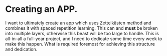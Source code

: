 # Creating an APP. 


I want to ultimately create an app which uses Zettelkästen method and combines it with spaced repetition learning. This can and **must** be broken into multiple layers, otherwise this beast will be too large to handle. This is all-in-all a full-year project, and I need to dedicate some time every week to make this happen. What is required foremost for achieving this structure and dedication.

